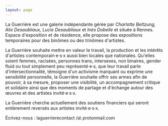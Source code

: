 ```yaml
---
layout: page
---
```

La Guerrière est une galerie indépendante gérée par *Charlotte Beltzung, Alix Desaubliaux, Lucie Desaubliaux* et *Inès Dobelle* et située à Rennes. Espace d'exposition et de résidence, elle propose des expositions temporaires pour des binômes ou des trinômes d'artistes.


La Guerrière souhaite mettre en valeur le travail, la production et les intérêts d'artistes contemporain·e·s·x aussi bien locales que nationales. Qu'elles soient femmes, racisées, personnes trans, intersexes, non binaires, gender fluid ou tout simplement peu représenté·e·s, que leur travail parle d'intersectionnalité, témoigne d'un activisme marquant ou exprime une sensibilité personnelle, la Guerrière souhaite offrir ses armes afin de pouvoir, à sa mesure, proposer une visibilité, un accompagnement critique et solidaire ainsi que des moments de partage et d'échange autour des œuvres et des artistes invité·e·s·x.

La Guerrière cherche actuellement des soutiens financiers qui seront entièrement reversés aux artistes invité·e·s·x.

<a>Écrivez-nous : laguerrierecontact /a\ protonmail.com</a>

